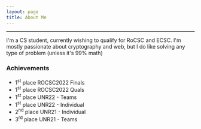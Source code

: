 ```yaml
---
layout: page
title: About Me
---
```

---
I'm a CS student, currently wishing to qualify for RoCSC and ECSC.
I'm mostly passionate about cryptography and web, but I do like solving any type of problem (unless it's 99% math)

### Achievements
* 1<sup>st</sup> place ROCSC2022 Finals
* 1<sup>st</sup> place ROCSC2022 Quals
* 1<sup>st</sup> place UNR22 - Teams
* 1<sup>st</sup> place UNR22 - Individual
* 2<sup>nd</sup> place UNR21 - Individual
* 3<sup>rd</sup> place UNR21 - Teams
